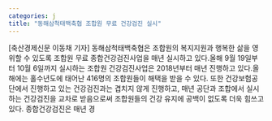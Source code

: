 ```yaml
---
categories: j
title: "동해삼척태백축협 조합원 무료 건강검진 실시"
---
```

[축산경제신문 이동채 기자] 동해삼척태백축협은 조합원의 복지지원과 행복한 삶을 영위할 수 있도록 조합원 무료 종합건강검진사업을 매년 실시하고 있다.올해 9월 19일부터 10월 6일까지 실시하는 조합원 건강검진사업은 2018년부터 매년 진행하고 있다.올해에는 홀수년도에 태어난 416명의 조합원들이 해택을 받을 수 있다. 또한 건강보험공단에서 진행하고 있는 건강검진과는 겹치지 않게 진행하고, 매년 공단과 조합에서 실시하는 건강검진을 교차로 받음으로써 조합원들의 건강 유지에 공백이 없도록 더욱 힘쓰고 있다. 종합건강검진은 매년 경